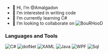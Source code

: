 - 👋 Hi, I’m @Amalgadon
- 👀 I’m interested in writing code
- 🌱 I’m currently learning C#
- 💞️ I’m looking to collaborate on ![BouRHooD](https://github.com/BouRHooD)

### Languages and Tools

![C#](https://img.shields.io/badge/-C#-181818?style=for-the..)
![dotNet](https://img.shields.io/badge/-Framework-181818?style=..)
![XAML](https://img.shields.io/badge/-XAML-181818?style=for-t..)
![Java](https://img.shields.io/badge/-Java-181818?style=for-t..)
![WPF](https://img.shields.io/badge/-WPF-181818?style=for-th..)
![Sql](https://img.shields.io/badge/-Sql-181818?style=for-th..)
